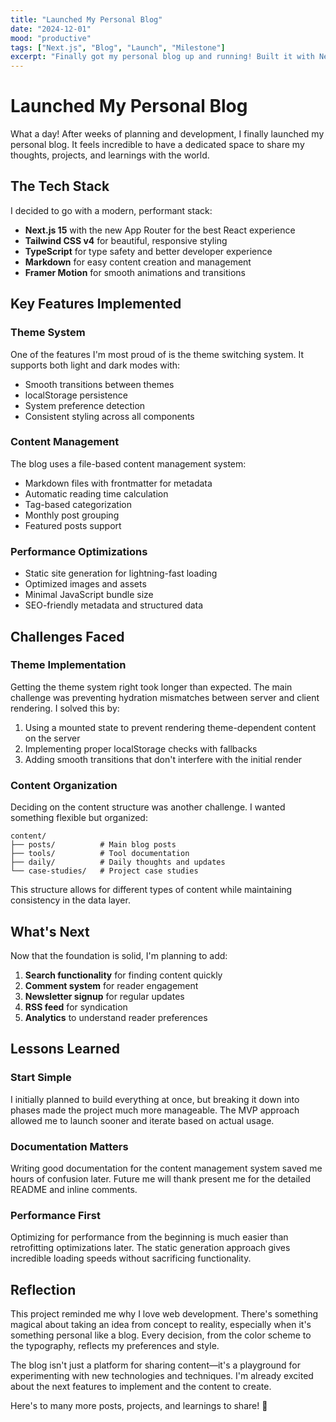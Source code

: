 ```yaml
---
title: "Launched My Personal Blog"
date: "2024-12-01"
mood: "productive"
tags: ["Next.js", "Blog", "Launch", "Milestone"]
excerpt: "Finally got my personal blog up and running! Built it with Next.js 15 and Tailwind CSS."
---
```


# Launched My Personal Blog

What a day! After weeks of planning and development, I finally launched my personal blog. It feels incredible to have a dedicated space to share my thoughts, projects, and learnings with the world.

## The Tech Stack

I decided to go with a modern, performant stack:

- **Next.js 15** with the new App Router for the best React experience
- **Tailwind CSS v4** for beautiful, responsive styling
- **TypeScript** for type safety and better developer experience
- **Markdown** for easy content creation and management
- **Framer Motion** for smooth animations and transitions

## Key Features Implemented

### Theme System
One of the features I'm most proud of is the theme switching system. It supports both light and dark modes with:
- Smooth transitions between themes
- localStorage persistence
- System preference detection
- Consistent styling across all components

### Content Management
The blog uses a file-based content management system:
- Markdown files with frontmatter for metadata
- Automatic reading time calculation
- Tag-based categorization
- Monthly post grouping
- Featured posts support

### Performance Optimizations
- Static site generation for lightning-fast loading
- Optimized images and assets
- Minimal JavaScript bundle size
- SEO-friendly metadata and structured data

## Challenges Faced

### Theme Implementation
Getting the theme system right took longer than expected. The main challenge was preventing hydration mismatches between server and client rendering. I solved this by:

1. Using a mounted state to prevent rendering theme-dependent content on the server
2. Implementing proper localStorage checks with fallbacks
3. Adding smooth transitions that don't interfere with the initial render

### Content Organization
Deciding on the content structure was another challenge. I wanted something flexible but organized:

```
content/
├── posts/          # Main blog posts
├── tools/          # Tool documentation
├── daily/          # Daily thoughts and updates
└── case-studies/   # Project case studies
```

This structure allows for different types of content while maintaining consistency in the data layer.

## What's Next

Now that the foundation is solid, I'm planning to add:

1. **Search functionality** for finding content quickly
2. **Comment system** for reader engagement
3. **Newsletter signup** for regular updates
4. **RSS feed** for syndication
5. **Analytics** to understand reader preferences

## Lessons Learned

### Start Simple
I initially planned to build everything at once, but breaking it down into phases made the project much more manageable. The MVP approach allowed me to launch sooner and iterate based on actual usage.

### Documentation Matters
Writing good documentation for the content management system saved me hours of confusion later. Future me will thank present me for the detailed README and inline comments.

### Performance First
Optimizing for performance from the beginning is much easier than retrofitting optimizations later. The static generation approach gives incredible loading speeds without sacrificing functionality.

## Reflection

This project reminded me why I love web development. There's something magical about taking an idea from concept to reality, especially when it's something personal like a blog. Every decision, from the color scheme to the typography, reflects my preferences and style.

The blog isn't just a platform for sharing content—it's a playground for experimenting with new technologies and techniques. I'm already excited about the next features to implement and the content to create.

Here's to many more posts, projects, and learnings to share! 🚀

